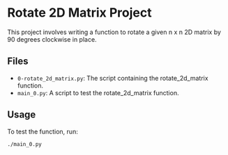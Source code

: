 # Rotate 2D Matrix Project
This project involves writing a function to rotate a given n x n 2D matrix by 90 degrees clockwise in place.

## Files
* `0-rotate_2d_matrix.py`: The script containing the rotate_2d_matrix function.
* `main_0.py`: A script to test the rotate_2d_matrix function.

## Usage
To test the function, run:
```sh
./main_0.py
```
